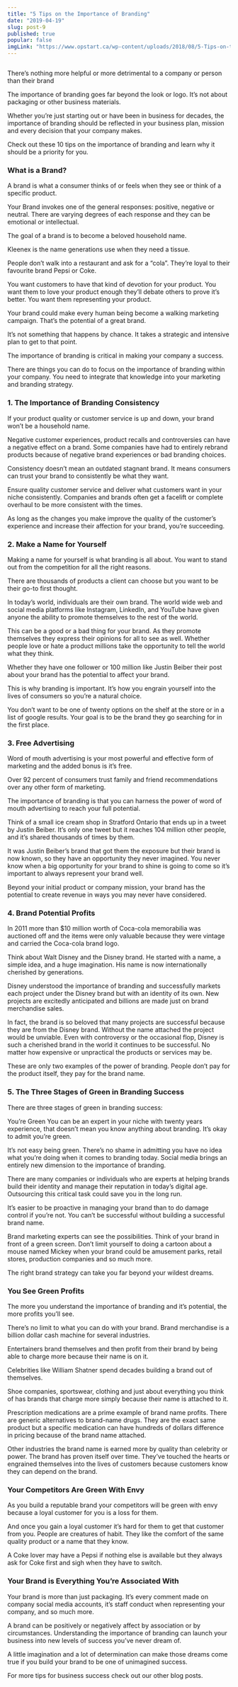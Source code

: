 ```yaml
---
title: "5 Tips on the Importance of Branding"
date: "2019-04-19"
slug: post-9
published: true
popular: false
imgLink: "https://www.opstart.ca/wp-content/uploads/2018/08/5-Tips-on-the-Importance-of-Branding-400x250.jpeg"
---
```

<!-- markdownlint-disable MD033 -->

<figure class="figure">
    <img src="./images/branding.jpeg" alt=""/>
</figure>

There’s nothing more helpful or more detrimental to a company or person than their brand

The importance of branding goes far beyond the look or logo. It’s not about packaging or other business materials.

Whether you’re just starting out or have been in business for decades, the importance of branding should be reflected in your business plan, mission and every decision that your company makes.

Check out these 10 tips on the importance of branding and learn why it should be a priority for you.

### What is a Brand?
A brand is what a consumer thinks of or feels when they see or think of a specific product.

Your Brand invokes one of the general responses: positive, negative or neutral. There are varying degrees of each response and they can be emotional or intellectual.

The goal of a brand is to become a beloved household name.

Kleenex is the name generations use when they need a tissue.

People don’t walk into a restaurant and ask for a “cola”. They’re loyal to their favourite brand Pepsi or Coke.

You want customers to have that kind of devotion for your product. You want them to love your product enough they’ll debate others to prove it’s better. You want them representing your product.

Your brand could make every human being become a walking marketing campaign. That’s the potential of a great brand.

It’s not something that happens by chance. It takes a strategic and intensive plan to get to that point.

The importance of branding is critical in making your company a success.

There are things you can do to focus on the importance of branding within your company. You need to integrate that knowledge into your marketing and branding strategy.

### 1. The Importance of Branding Consistency
If your product quality or customer service is up and down, your brand won’t be a household name.

Negative customer experiences, product recalls and controversies can have a negative effect on a brand. Some companies have had to entirely rebrand products because of negative brand experiences or bad branding choices.

Consistency doesn’t mean an outdated stagnant brand. It means consumers can trust your brand to consistently be what they want.

Ensure quality customer service and deliver what customers want in your niche consistently. Companies and brands often get a facelift or complete overhaul to be more consistent with the times.

As long as the changes you make improve the quality of the customer’s experience and increase their affection for your brand, you’re succeeding.

### 2. Make a Name for Yourself
Making a name for yourself is what branding is all about. You want to stand out from the competition for all the right reasons.

There are thousands of products a client can choose but you want to be their go-to first thought.

In today’s world, individuals are their own brand. The world wide web and social media platforms like Instagram, LinkedIn, and YouTube have given anyone the ability to promote themselves to the rest of the world.

This can be a good or a bad thing for your brand. As they promote themselves they express their opinions for all to see as well. Whether people love or hate a product millions take the opportunity to tell the world what they think.

Whether they have one follower or 100 million like Justin Beiber their post about your brand has the potential to affect your brand.

This is why branding is important. It’s how you engrain yourself into the lives of consumers so you’re a natural choice.

You don’t want to be one of twenty options on the shelf at the store or in a list of google results. Your goal is to be the brand they go searching for in the first place.

### 3. Free Advertising
Word of mouth advertising is your most powerful and effective form of marketing and the added bonus is it’s free.

Over 92 percent of consumers trust family and friend recommendations over any other form of marketing.

The importance of branding is that you can harness the power of word of mouth advertising to reach your full potential.

Think of a small ice cream shop in Stratford Ontario that ends up in a tweet by Justin Beiber. It’s only one tweet but it reaches 104 million other people, and it’s shared thousands of times by them.

It was Justin Beiber’s brand that got them the exposure but their brand is now known, so they have an opportunity they never imagined. You never know when a big opportunity for your brand to shine is going to come so it’s important to always represent your brand well.

Beyond your initial product or company mission, your brand has the potential to create revenue in ways you may never have considered.

### 4. Brand Potential Profits
In 2011 more than $10 million worth of Coca-cola memorabilia was auctioned off and the items were only valuable because they were vintage and carried the Coca-cola brand logo.

Think about Walt Disney and the Disney brand. He started with a name, a simple idea, and a huge imagination. His name is now internationally cherished by generations.

Disney understood the importance of branding and successfully markets each project under the Disney brand but with an identity of its own. New projects are excitedly anticipated and billions are made just on brand merchandise sales.

In fact, the brand is so beloved that many projects are successful because they are from the Disney brand. Without the name attached the project would be unviable. Even with controversy or the occasional flop, Disney is such a cherished brand in the world it continues to be successful. No matter how expensive or unpractical the products or services may be.

These are only two examples of the power of branding. People don’t pay for the product itself, they pay for the brand name.

### 5. The Three Stages of Green in Branding Success
There are three stages of green in branding success:

You’re Green
You can be an expert in your niche with twenty years experience, that doesn’t mean you know anything about branding. It’s okay to admit you’re green.

It’s not easy being green. There’s no shame in admitting you have no idea what you’re doing when it comes to branding today. Social media brings an entirely new dimension to the importance of branding.

There are many companies or individuals who are experts at helping brands build their identity and manage their reputation in today’s digital age. Outsourcing this critical task could save you in the long run.

It’s easier to be proactive in managing your brand than to do damage control if you’re not. You can’t be successful without building a successful brand name.

Brand marketing experts can see the possibilities. Think of your brand in front of a green screen. Don’t limit yourself to doing a cartoon about a mouse named Mickey when your brand could be amusement parks, retail stores, production companies and so much more.

The right brand strategy can take you far beyond your wildest dreams.

### You See Green Profits
The more you understand the importance of branding and it’s potential, the more profits you’ll see.

There’s no limit to what you can do with your brand. Brand merchandise is a billion dollar cash machine for several industries.

Entertainers brand themselves and then profit from their brand by being able to charge more because their name is on it.

Celebrities like William Shatner spend decades building a brand out of themselves.

Shoe companies, sportswear, clothing and just about everything you think of has brands that charge more simply because their name is attached to it.

Prescription medications are a prime example of brand name profits. There are generic alternatives to brand-name drugs. They are the exact same product but a specific medication can have hundreds of dollars difference in pricing because of the brand name attached.

Other industries the brand name is earned more by quality than celebrity or power. The brand has proven itself over time. They’ve touched the hearts or engrained themselves into the lives of customers because customers know they can depend on the brand.

### Your Competitors Are Green With Envy
As you build a reputable brand your competitors will be green with envy because a loyal customer for you is a loss for them.

And once you gain a loyal customer it’s hard for them to get that customer from you. People are creatures of habit. They like the comfort of the same quality product or a name that they know.

A Coke lover may have a Pepsi if nothing else is available but they always ask for Coke first and sigh when they have to switch.

###  Your Brand is Everything You’re Associated With
Your brand is more than just packaging. It’s every comment made on company social media accounts, it’s staff conduct when representing your company, and so much more.

A brand can be positively or negatively affect by association or by circumstances. Understanding the importance of branding can launch your business into new levels of success you’ve never dream of.

A little imagination and a lot of determination can make those dreams come true if you build your brand to be one of unimagined success.

For more tips for business success check out our other blog posts.